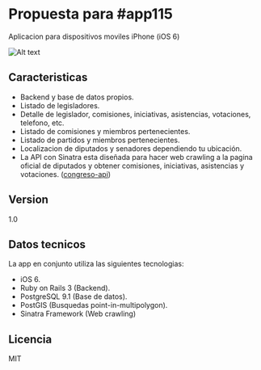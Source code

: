 Propuesta para #app115
=========

Aplicacion para dispositivos moviles iPhone (iOS 6)

![Alt text](https://raw.github.com/chroman/congreso/master/app115.png "App115")

Caracteristicas
-

  - Backend y base de datos propios.
  - Listado de legisladores.
  - Detalle de legislador, comisiones, iniciativas, asistencias, votaciones, telefono, etc.
  - Listado de comisiones y miembros pertenecientes.
  - Listado de partidos y miembros pertenecientes.
  - Localizacion de diputados y senadores dependiendo tu ubicación.
  - La API con Sinatra esta diseñada para hacer web crawling a la pagina oficial de diputados y obtener comisiones, iniciativas, asistencias y votaciones. ([congreso-api])

Version
-

1.0

Datos tecnicos
-----------

La app en conjunto utiliza las siguientes tecnologias:

* iOS 6.
* Ruby on Rails 3 (Backend).
* PostgreSQL 9.1 (Base de datos).
* PostGIS (Busquedas point-in-multipolygon).
* Sinatra Framework (Web crawling) 

Licencia
-

MIT

[congreso-api]: https://github.com/chroman/congreso-api
  